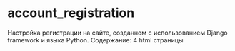 # account_registration
Настройка регистрации на сайте, созданном с использованием Django framework и языка Python. 
Содержание: 
4 html страницы 
